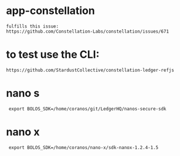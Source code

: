 # app-constellation

    fulfills this issue:
    https://github.com/Constellation-Labs/constellation/issues/671


# to test use the CLI:

    https://github.com/StardustCollective/constellation-ledger-refjs

# nano s
     export BOLOS_SDK=/home/coranos/git/LedgerHQ/nanos-secure-sdk

# nano x
     export BOLOS_SDK=/home/coranos/nano-x/sdk-nanox-1.2.4-1.5
